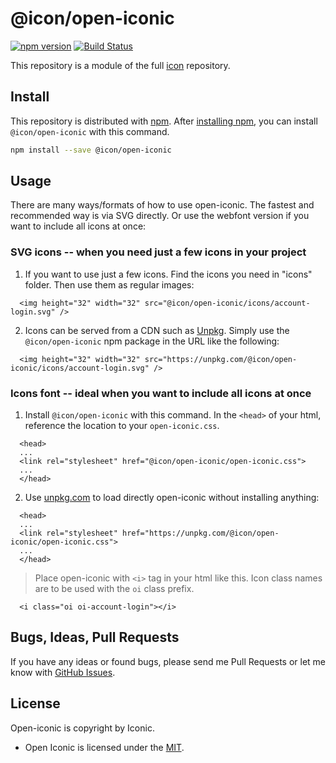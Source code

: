 # @icon/open-iconic

[![npm version](https://img.shields.io/npm/v/@icon/open-iconic.svg)](https://www.npmjs.org/package/@icon/open-iconic)
[![Build Status](https://travis-ci.org/icon/icon.svg?branch=master)](https://travis-ci.org/icon/icon)

This repository is a module of the full [icon][icon] repository.

## Install

This repository is distributed with [npm]. After [installing npm][install-npm], you can install `@icon/open-iconic` with this command.

```bash
npm install --save @icon/open-iconic
```

## Usage

There are many ways/formats of how to use open-iconic. The fastest and recommended way is via SVG directly. Or use the webfont version if you want to include all icons at once:

### SVG icons -- when you need just a few icons in your project

  1. If you want to use just a few icons. Find the icons you need in "icons" folder. Then use them as regular images:

```
  <img height="32" width="32" src="@icon/open-iconic/icons/account-login.svg" />
```

  2. Icons can be served from a CDN such as [Unpkg][Unpkg]. Simply use the `@icon/open-iconic` npm package in the URL like the following:

```
  <img height="32" width="32" src="https://unpkg.com/@icon/open-iconic/icons/account-login.svg" />
```

### Icons font -- ideal when you want to include all icons at once

  1. Install `@icon/open-iconic` with this command. In the `<head>` of your html, reference the location to your `open-iconic.css`.

```
  <head>
  ...
  <link rel="stylesheet" href="@icon/open-iconic/open-iconic.css">
  ...
  </head>
```

  2. Use [unpkg.com][Unpkg] to load directly open-iconic without installing anything:

```
  <head>
  ...
  <link rel="stylesheet" href="https://unpkg.com/@icon/open-iconic/open-iconic.css">
  ...
  </head>
```

> Place open-iconic with `<i>` tag in your html like this. Icon class names are to be used with the `oi` class prefix.

```
  <i class="oi oi-account-login"></i>
```


## Bugs, Ideas, Pull Requests

If you have any ideas or found bugs, please send me Pull Requests or let me know with [GitHub Issues][github issues].

## License

Open-iconic is copyright by Iconic.

- Open Iconic is licensed under the [MIT][license].

[license]: https://opensource.org/licenses/MIT
[icon]: https://github.com/thecreation/icons
[npm]: https://www.npmjs.com/
[install-npm]: https://docs.npmjs.com/getting-started/installing-node
[sass]: http://sass-lang.com/
[github issues]: https://github.com/thecreation/icons/issues
[Unpkg]: https://unpkg.com